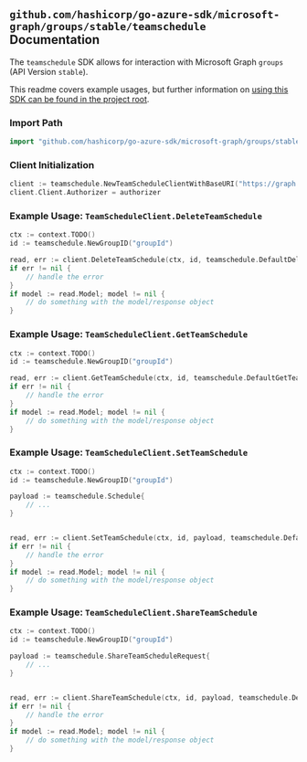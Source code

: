 
## `github.com/hashicorp/go-azure-sdk/microsoft-graph/groups/stable/teamschedule` Documentation

The `teamschedule` SDK allows for interaction with Microsoft Graph `groups` (API Version `stable`).

This readme covers example usages, but further information on [using this SDK can be found in the project root](https://github.com/hashicorp/go-azure-sdk/tree/main/docs).

### Import Path

```go
import "github.com/hashicorp/go-azure-sdk/microsoft-graph/groups/stable/teamschedule"
```


### Client Initialization

```go
client := teamschedule.NewTeamScheduleClientWithBaseURI("https://graph.microsoft.com")
client.Client.Authorizer = authorizer
```


### Example Usage: `TeamScheduleClient.DeleteTeamSchedule`

```go
ctx := context.TODO()
id := teamschedule.NewGroupID("groupId")

read, err := client.DeleteTeamSchedule(ctx, id, teamschedule.DefaultDeleteTeamScheduleOperationOptions())
if err != nil {
	// handle the error
}
if model := read.Model; model != nil {
	// do something with the model/response object
}
```


### Example Usage: `TeamScheduleClient.GetTeamSchedule`

```go
ctx := context.TODO()
id := teamschedule.NewGroupID("groupId")

read, err := client.GetTeamSchedule(ctx, id, teamschedule.DefaultGetTeamScheduleOperationOptions())
if err != nil {
	// handle the error
}
if model := read.Model; model != nil {
	// do something with the model/response object
}
```


### Example Usage: `TeamScheduleClient.SetTeamSchedule`

```go
ctx := context.TODO()
id := teamschedule.NewGroupID("groupId")

payload := teamschedule.Schedule{
	// ...
}


read, err := client.SetTeamSchedule(ctx, id, payload, teamschedule.DefaultSetTeamScheduleOperationOptions())
if err != nil {
	// handle the error
}
if model := read.Model; model != nil {
	// do something with the model/response object
}
```


### Example Usage: `TeamScheduleClient.ShareTeamSchedule`

```go
ctx := context.TODO()
id := teamschedule.NewGroupID("groupId")

payload := teamschedule.ShareTeamScheduleRequest{
	// ...
}


read, err := client.ShareTeamSchedule(ctx, id, payload, teamschedule.DefaultShareTeamScheduleOperationOptions())
if err != nil {
	// handle the error
}
if model := read.Model; model != nil {
	// do something with the model/response object
}
```
